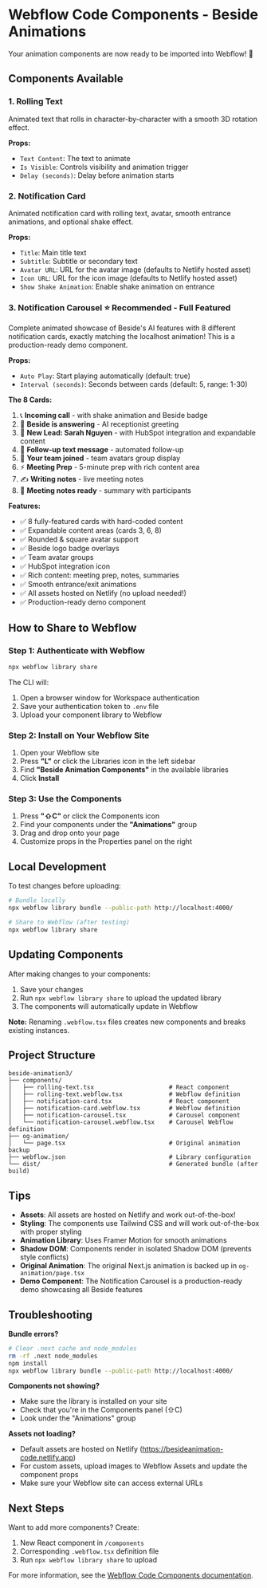 # Webflow Code Components - Beside Animations

Your animation components are now ready to be imported into Webflow! 🎉

## Components Available

### 1. **Rolling Text**

Animated text that rolls in character-by-character with a smooth 3D rotation effect.

**Props:**

- `Text Content`: The text to animate
- `Is Visible`: Controls visibility and animation trigger
- `Delay (seconds)`: Delay before animation starts

### 2. **Notification Card**

Animated notification card with rolling text, avatar, smooth entrance animations, and optional shake effect.

**Props:**

- `Title`: Main title text
- `Subtitle`: Subtitle or secondary text
- `Avatar URL`: URL for the avatar image (defaults to Netlify hosted asset)
- `Icon URL`: URL for the icon image (defaults to Netlify hosted asset)
- `Show Shake Animation`: Enable shake animation on entrance

### 3. **Notification Carousel** ⭐ **Recommended - Full Featured**

Complete animated showcase of Beside's AI features with 8 different notification cards, exactly matching the localhost animation! This is a production-ready demo component.

**Props:**

- `Auto Play`: Start playing automatically (default: true)
- `Interval (seconds)`: Seconds between cards (default: 5, range: 1-30)

**The 8 Cards:**

1. 📞 **Incoming call** - with shake animation and Beside badge
2. 🤖 **Beside is answering** - AI receptionist greeting
3. 👤 **New Lead: Sarah Nguyen** - with HubSpot integration and expandable content
4. 💬 **Follow-up text message** - automated follow-up
5. 👥 **Your team joined** - team avatars group display
6. ⚡ **Meeting Prep** - 5-minute prep with rich content area
7. ✍️ **Writing notes** - live meeting notes
8. 📝 **Meeting notes ready** - summary with participants

**Features:**

- ✅ 8 fully-featured cards with hard-coded content
- ✅ Expandable content areas (cards 3, 6, 8)
- ✅ Rounded & square avatar support
- ✅ Beside logo badge overlays
- ✅ Team avatar groups
- ✅ HubSpot integration icon
- ✅ Rich content: meeting prep, notes, summaries
- ✅ Smooth entrance/exit animations
- ✅ All assets hosted on Netlify (no upload needed!)
- ✅ Production-ready demo component

## How to Share to Webflow

### Step 1: Authenticate with Webflow

```bash
npx webflow library share
```

The CLI will:

1. Open a browser window for Workspace authentication
2. Save your authentication token to `.env` file
3. Upload your component library to Webflow

### Step 2: Install on Your Webflow Site

1. Open your Webflow site
2. Press **"L"** or click the Libraries icon in the left sidebar
3. Find **"Beside Animation Components"** in the available libraries
4. Click **Install**

### Step 3: Use the Components

1. Press **"⇧C"** or click the Components icon
2. Find your components under the **"Animations"** group
3. Drag and drop onto your page
4. Customize props in the Properties panel on the right

## Local Development

To test changes before uploading:

```bash
# Bundle locally
npx webflow library bundle --public-path http://localhost:4000/

# Share to Webflow (after testing)
npx webflow library share
```

## Updating Components

After making changes to your components:

1. Save your changes
2. Run `npx webflow library share` to upload the updated library
3. The components will automatically update in Webflow

**Note:** Renaming `.webflow.tsx` files creates new components and breaks existing instances.

## Project Structure

```
beside-animation3/
├── components/
│   ├── rolling-text.tsx                     # React component
│   ├── rolling-text.webflow.tsx             # Webflow definition
│   ├── notification-card.tsx                # React component
│   ├── notification-card.webflow.tsx        # Webflow definition
│   ├── notification-carousel.tsx            # Carousel component
│   └── notification-carousel.webflow.tsx    # Carousel Webflow definition
├── og-animation/
│   └── page.tsx                             # Original animation backup
├── webflow.json                             # Library configuration
└── dist/                                    # Generated bundle (after build)
```

## Tips

- **Assets**: All assets are hosted on Netlify and work out-of-the-box!
- **Styling**: The components use Tailwind CSS and will work out-of-the-box with proper styling
- **Animation Library**: Uses Framer Motion for smooth animations
- **Shadow DOM**: Components render in isolated Shadow DOM (prevents style conflicts)
- **Original Animation**: The original Next.js animation is backed up in `og-animation/page.tsx`
- **Demo Component**: The Notification Carousel is a production-ready demo showcasing all Beside features

## Troubleshooting

**Bundle errors?**

```bash
# Clear .next cache and node_modules
rm -rf .next node_modules
npm install
npx webflow library bundle --public-path http://localhost:4000/
```

**Components not showing?**

- Make sure the library is installed on your site
- Check that you're in the Components panel (⇧C)
- Look under the "Animations" group

**Assets not loading?**

- Default assets are hosted on Netlify (https://besideanimation-code.netlify.app)
- For custom assets, upload images to Webflow Assets and update the component props
- Make sure your Webflow site can access external URLs

## Next Steps

Want to add more components? Create:

1. New React component in `/components`
2. Corresponding `.webflow.tsx` definition file
3. Run `npx webflow library share` to upload

For more information, see the [Webflow Code Components documentation](https://developers.webflow.com/code-components).
